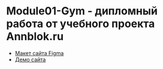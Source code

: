 # Module01-Gym - дипломный работа от учебного проекта Annblok.ru

* [Макет сайта Figma](https://www.figma.com/file/CQQdAidORT1ujj3P8EpyLy/%D0%9C%D0%B0%D0%BA%D0%B5%D1%82-%D0%B4%D0%BB%D1%8F-%D0%BA%D1%83%D1%80%D1%81%D0%B0-Annblok?node-id=0%3A1)
* [Демо сайта](https://kaduromo.github.io/Module01-Gym/)
